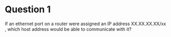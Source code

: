 # Question 1

If an ethernet port on a router were assigned an IP address XX.XX.XX.XX/xx , which host address would be able to communicate with it?
